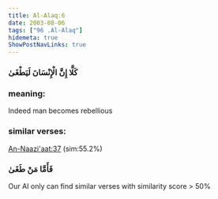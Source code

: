 ```yaml
---
title: Al-Alaq:6
date: 2003-08-06
tags: ["96 .Al-Alaq"]
hidemeta: true 
ShowPostNavLinks: true 
---
```

### كَلَّا إِنَّ الْإِنْسَانَ لَيَطْغَىٰ
### meaning: 
Indeed man becomes rebellious
### similar verses: 

[An-Naazi'aat:37](/79/37) (sim:55.2%)

### فَأَمَّا مَنْ طَغَىٰ

Our AI only can find similar verses with similarity score > 50% 



